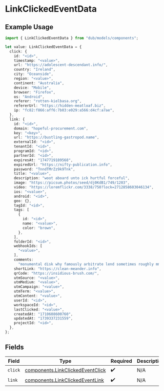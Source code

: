 # LinkClickedEventData

## Example Usage

```typescript
import { LinkClickedEventData } from "dub/models/components";

let value: LinkClickedEventData = {
  click: {
    id: "<id>",
    timestamp: "<value>",
    url: "https://adolescent-descendant.info/",
    country: "Ireland",
    city: "Oceanside",
    region: "<value>",
    continent: "Australia",
    device: "Mobile",
    browser: "Firefox",
    os: "Android",
    referer: "rotten-kielbasa.org",
    refererUrl: "https://hidden-meatloaf.biz",
    ip: "fc82:f866:aff6:7b03:e029:a566:d4cf:a7ae",
  },
  link: {
    id: "<id>",
    domain: "hopeful-procurement.com",
    key: "<key>",
    url: "https://bustling-gastropod.name",
    externalId: "<id>",
    tenantId: "<id>",
    programId: "<id>",
    partnerId: "<id>",
    expiresAt: "1747719189568",
    expiredUrl: "https://nifty-publication.info",
    password: "TnndTMrZz9k9Tnk",
    title: "<value>",
    description: "woot aboard unto ick hurtful forceful",
    image: "https://picsum.photos/seed/dj0KdB1/749/1203",
    video: "https://loremflickr.com/3338/750?lock=2712858603046134",
    ios: "<value>",
    android: "<id>",
    geo: {},
    tagId: "<id>",
    tags: [
      {
        id: "<id>",
        name: "<value>",
        color: "brown",
      },
    ],
    folderId: "<id>",
    webhookIds: [
      "<value>",
    ],
    comments:
      "monumental disk why famously arbitrate lend sometimes roughly mmm",
    shortLink: "https://clean-meander.info",
    qrCode: "https://insidious-brush.com/",
    utmSource: "<value>",
    utmMedium: "<value>",
    utmCampaign: "<value>",
    utmTerm: "<value>",
    utmContent: "<value>",
    userId: "<id>",
    workspaceId: "<id>",
    lastClicked: "<value>",
    createdAt: "1710608600760",
    updatedAt: "1739337231559",
    projectId: "<id>",
  },
};
```

## Fields

| Field                                                                                | Type                                                                                 | Required                                                                             | Description                                                                          |
| ------------------------------------------------------------------------------------ | ------------------------------------------------------------------------------------ | ------------------------------------------------------------------------------------ | ------------------------------------------------------------------------------------ |
| `click`                                                                              | [components.LinkClickedEventClick](../../models/components/linkclickedeventclick.md) | :heavy_check_mark:                                                                   | N/A                                                                                  |
| `link`                                                                               | [components.LinkClickedEventLink](../../models/components/linkclickedeventlink.md)   | :heavy_check_mark:                                                                   | N/A                                                                                  |